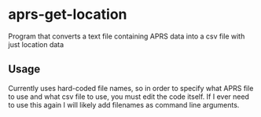 # aprs-get-location
Program that converts a text file containing APRS data into a csv file with just location data

## Usage
Currently uses hard-coded file names, so in order to specify what APRS file to use and what csv file to use, you must edit the code itself. If I ever need to use this again I will likely add filenames as command line arguments.
